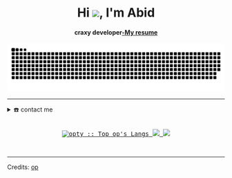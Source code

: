 <div align="center">
<h1 align="center">Hi <img width="35" src="https://github.com/op10y/op10y/blob/output/github-contribution-grid-snake.svg">, I'm Abid</h1>
  <h4 align="center">craxy developer<a href="https://github.com/op10y/resume/" target="_blank">-My resume</a></h4>
</div>
<div align="center">
  <a href="https://op10y.github.io/profile-card/">
  <img  src="https://github.com/1999AZZAR/1999AZZAR/blob/main/resources/img/grid-snake.svg"
       alt="snake" /></a>
</div>

-----
<details>
  <summary>☎️ contact me</summary>
  <div>
  <samp>
    <h2 align="center">you can reach me by:</h2>
    <p align="center">
      <br/>
     <a href="https://fb.com/abidhussaindar" target="blank"><img align="center"
         src="https://img.shields.io/badge/facebook-4267B2.svg?style=for-the-badge&logo=facebook&logoColor=white"
         alt="opty" height="30"/></a>
      <a href="https://instagram.com/0ptyx" target="blank"><img align="center"
         src="https://img.shields.io/badge/instagram-%23E4405F.svg?style=for-the-badge&logo=Instagram&logoColor=white"
         alt="optyx" height="30"/></a>
     </p>
    <p align="center">
      <a href="mailto:blurnonymous@gmail.com" target="blank"><img align="center"
         src="https://img.shields.io/badge/gmail-EA4335.svg?style=for-the-badge&logo=gmail&logoColor=white"
         alt="blur" height="30"/></a>
      <br>
    </p>
 </samp>
</div>
</details>
<br>
  <div>
  <samp>
        <p align="center">
          <a href="https://github.com/op10y/">
            <img width="25.5%" src="https://github-readme-stats.vercel.app/api/top-langs/?username=op10y&langs_count=10&theme=highcontrast&layout=compact"
          alt="opty :: Top op's Langs " />
          <img width="30.5%" src="https://github-readme-stats.vercel.app/api?username=op10y&show_icons=true&theme=highcontrast&hide=issues=true" />
          <img width="30.5%" src="https://github-readme-streak-stats.herokuapp.com/?user=op10y&theme=highcontrast" />
          </a>
       </p>
     <br>
     </samp>
  </div>    
</details>

  -----
Credits: [op](https://op10y.github.io/profile-card/)

